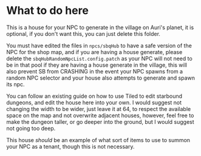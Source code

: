 # What to do here

This is a house for your NPC to generate in the village on Auri's planet, it is optional, if you don't want this, you can just delete this folder.

You must have edited the files in `npcs/sbqHub` to have a safe version of the NPC for the shop map, and if you are having a house generate, please delete the `sbqHubRandomNpcList.config.patch` as your NPC will not need to be in that pool if they are having a house generate in the village, this will also prevent SB from CRASHING in the event your NPC spawns from a random NPC selector and your house also attempts to generate and spawn its npc.

You can follow an existing guide on how to use Tiled to edit starbound dungeons, and edit the house here into your own. I would suggest not changing the width to be wider, just leave it at 64, to respect the available space on the map and not overwrite adjacent houses, however, feel free to make the dungeon taller, or go deeper into the ground, but I would suggest not going too deep.

This house *should* be an example of what sort of items to use to summon your NPC as a tenant, though this is not necessary.
